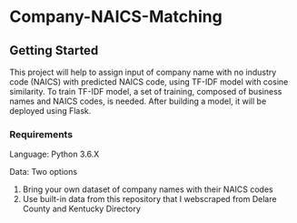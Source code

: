 # Company-NAICS-Matching

## Getting Started
This project will help to assign input of company name with no industry code (NAICS) with predicted NAICS code, using TF-IDF model with cosine similarity. To train TF-IDF model, a set of training, composed of business names and NAICS codes, is needed. After building a model, it will be deployed using Flask.

### Requirements
Language: Python 3.6.X

Data: Two options
1. Bring your own dataset of company names with their NAICS codes 
2. Use built-in data from this repository that I webscraped from Delare County and Kentucky Directory
 





